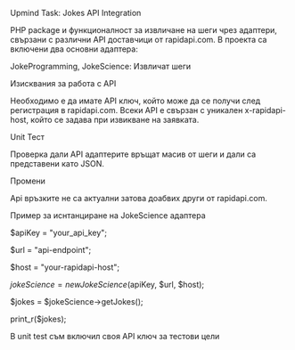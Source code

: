 Upmind Task: Jokes API Integration

PHP package и функционалност за извличане на шеги чрез адаптери, свързани с различни API доставчици от rapidapi.com. 
В проекта са включени два основни адаптера:

JokeProgramming, JokeScience: Извличат шеги

Изисквания за работа с API

Необходимо е да имате API ключ, който може да се получи след регистрация в rapidapi.com.
Всеки API е свързан с уникален x-rapidapi-host, който се задава при извикване на заявката.

Unit Тест

Проверка дали API адаптерите връщат масив от шеги и дали са представени като JSON. 

Промени

Api връзките не са актуални затова доабвих други от rapidapi.com. 

Пример за иснтанциране на JokeScience адаптера

$apiKey = "your_api_key";

$url = "api-endpoint";

$host = "your-rapidapi-host";

$jokeScience = new JokeScience($apiKey, $url, $host);

$jokes = $jokeScience->getJokes();

print_r($jokes);

В unit test съм включил своя API ключ за тестови цели
